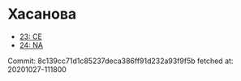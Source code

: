 # Хасанова
- [23: CE](23.md)
- [24: NA](24.md)

Commit: 8c139cc71d1c85237deca386ff91d232a93f9f5b
 fetched at: 20201027-111800
